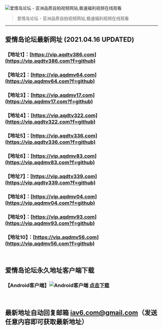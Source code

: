 ![爱情岛论坛 - 亚洲品质自拍视频网站,极速福利视频在线观看](http://ww1.sinaimg.cn/large/007drMcOgy1g5i6x3ua0xj30eg0393yo.jpg)
> 爱情岛论坛 - 亚洲品质自拍视频网站,极速福利视频在线观看

---

## 爱情岛论坛最新网址 (2021.04.16 UPDATED)
### 【地址1】：[https://vip.aqdtv386.com](https://vip.aqdtv386.com?f=github)
### 【地址2】：[https://vip.aqdmv64.com](https://vip.aqdmv64.com?f=github)
### 【地址3】：[https://vip.aqdmv17.com](https://vip.aqdmv17.com?f=github)
### 【地址4】：[https://vip.aqdtv322.com](https://vip.aqdtv322.com?f=github)
### 【地址5】：[https://vip.aqdtv336.com](https://vip.aqdtv336.com?f=github)
### 【地址6】：[https://vip.aqdmv83.com](https://vip.aqdmv83.com?f=github)
### 【地址7】：[https://vip.aqdtv339.com](https://vip.aqdtv339.com?f=github)
### 【地址8】：[https://vip.aqdmv04.com](https://vip.aqdmv04.com?f=github)
### 【地址9】：[https://vip.aqdmv93.com](https://vip.aqdmv93.com?f=github)
### 【地址10】：[https://vip.aqdmv56.com](https://vip.aqdmv56.com?f=github)
<br>

## 爱情岛论坛永久地址客户端下载
### 【Android客户端】![Android客户端](https://ww1.sinaimg.cn/large/007drMcOgy1fzljgv278jj300f00ia9t.jpg) [点击下载](https://app.aqdlt.app/v1/aqdlt_android_0828.apk)

<br>

## 最新地址自动回复邮箱 [iav6.com@gmail.com](mailto:iav6.com@gmail.com)（发送任意内容即可获取最新地址）
